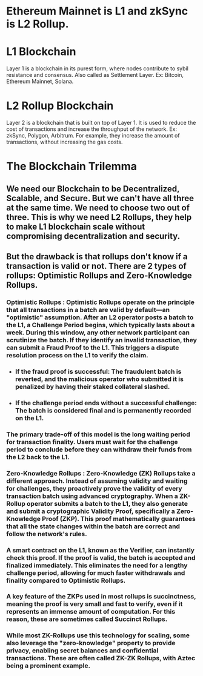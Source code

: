 # Ethereum Mainnet is L1 and zkSync is L2 Rollup.

# L1 Blockchain
Layer 1 is a blockchain in its purest form, where nodes contribute to sybil resistance and consensus. Also called as Settlement Layer. Ex: Bitcoin, Ethereum Mainnet, Solana.

# L2 Rollup Blockchain
Layer 2 is a blockchain that is built on top of Layer 1. It is used to reduce the cost of transactions and increase the throughput of the network. Ex: zkSync, Polygon, Arbitrum. For example, they increase the amount of transactions, without increasing the gas costs.



# The Blockchain Trilemma

## We need our Blockchain to be Decentralized, Scalable, and Secure. But we can't have all three at the same time. We need to choose two out of three. This is why we need L2 Rollups, they help to make L1 blockchain scale without compromising decentralization and security.


## But the drawback is that rollups don't know if a transaction is valid or not.  There are 2 types of rollups: Optimistic Rollups and Zero-Knowledge Rollups.

### **Optimistic Rollups** : Optimistic Rollups operate on the principle that all transactions in a batch are valid by default—an "optimistic" assumption. After an L2 operator posts a batch to the L1, a Challenge Period begins, which typically lasts about a week. During this window, any other network participant can scrutinize the batch. If they identify an invalid transaction, they can submit a Fraud Proof to the L1. This triggers a dispute resolution process on the L1 to verify the claim.

- ### If the fraud proof is successful: The fraudulent batch is reverted, and the malicious operator who submitted it is penalized by having their staked collateral slashed.

- ### If the challenge period ends without a successful challenge: The batch is considered final and is permanently recorded on the L1.

### The primary trade-off of this model is the long waiting period for transaction finality. Users must wait for the challenge period to conclude before they can withdraw their funds from the L2 back to the L1.



### **Zero-Knowledge Rollups** : Zero-Knowledge (ZK) Rollups take a different approach. Instead of assuming validity and waiting for challenges, they proactively prove the validity of every transaction batch using advanced cryptography. When a ZK-Rollup operator submits a batch to the L1, they also generate and submit a cryptographic Validity Proof, specifically a Zero-Knowledge Proof (ZKP). This proof mathematically guarantees that all the state changes within the batch are correct and follow the network's rules.

### A smart contract on the L1, known as the Verifier, can instantly check this proof. If the proof is valid, the batch is accepted and finalized immediately. This eliminates the need for a lengthy challenge period, allowing for much faster withdrawals and finality compared to Optimistic Rollups.

### A key feature of the ZKPs used in most rollups is succinctness, meaning the proof is very small and fast to verify, even if it represents an immense amount of computation. For this reason, these are sometimes called Succinct Rollups.

### While most ZK-Rollups use this technology for scaling, some also leverage the "zero-knowledge" property to provide privacy, enabling secret balances and confidential transactions. These are often called ZK-ZK Rollups, with Aztec being a prominent example.
